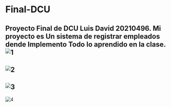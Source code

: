 # Final-DCU
Proyecto Final de DCU Luis David 20210496.
Mi proyecto es Un sistema de registrar empleados    dende Implemento Todo lo aprendido en la clase.      
![1](https://user-images.githubusercontent.com/87101442/164877921-d9e73742-2781-4734-bdfc-66a4ea0ecfa3.png)
---------
![2](https://user-images.githubusercontent.com/87101442/164877923-570aec83-64a8-4eed-a03a-c9cd37ec6778.png)
----------
![3](https://user-images.githubusercontent.com/87101442/164877929-bdfd4b37-1fa7-478c-b48a-64c790b51ad7.png)
---------
![4](https://user-images.githubusercontent.com/87101442/164877931-67b5cf8f-f3d6-4001-9a99-168b89c121d8.png)
